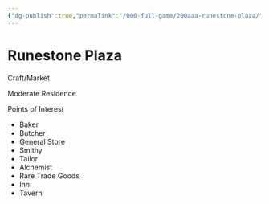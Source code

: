 ```yaml
---
{"dg-publish":true,"permalink":"/000-full-game/200aaa-runestone-plaza/"}
---
```


# Runestone Plaza
Craft/Market

Moderate Residence

Points of Interest
* Baker
* Butcher
* General Store
* Smithy
* Tailor
* Alchemist
* Rare Trade Goods
* Inn
* Tavern
